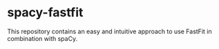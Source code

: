 # spacy-fastfit
This repository contains an easy and intuitive approach to use FastFit in combination with spaCy.
